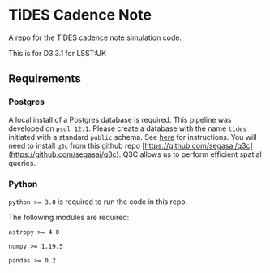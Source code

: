 # TiDES Cadence Note
A repo for the TiDES cadence note simulation code.

This is for D3.3.1 for LSST:UK

## Requirements

### Postgres
A local install of a Postgres database is required.
This pipeline was developed on `psql 12.1`.
Please create a database with the name `tides` initiated with a standard `public` schema. See [here](https://www.postgresql.org/docs/12/sql-createdatabase.html) for instructions.
You will need to install `q3c` from this github repo [https://github.com/segasai/q3c](https://github.com/segasai/q3c). Q3C allows us to perform efficient spatial queries. 

### Python

`python >= 3.8` is required to run the code in this repo.

The following modules are required:

`astropy >= 4.0`

`numpy >= 1.19.5`

`pandas >= 0.2`
